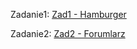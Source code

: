 <!-- rOZWIĄZANIA -->
Zadanie1: [Zad1 - Hamburger](https://mrosiak546.github.io/ITNAF_HTML_CSS/zad1/)


Zadanie2: [Zad2 - Forumlarz](https://mrosiak546.github.io/ITNAF_HTML_CSS/zad2/)